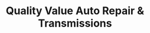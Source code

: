 ---
title: "Quality Value Auto Repair & Transmissions"
url: /brooksville/quality-value-auto-repair-and-transmissions/
shop: car repair
---